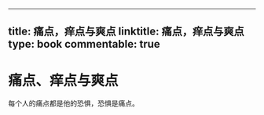 
---
title: 痛点，痒点与爽点
linktitle: 痛点，痒点与爽点
type: book
commentable: true
---

# 痛点、痒点与爽点

每个人的痛点都是他的恐惧，恐惧是痛点。

    